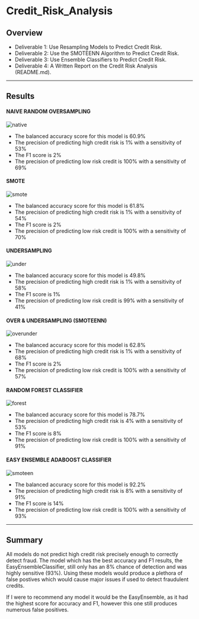 # Credit_Risk_Analysis

## Overview
 - Deliverable 1: Use Resampling Models to Predict Credit Risk.
 - Deliverable 2: Use the SMOTEENN Algorithm to Predict Credit Risk.
 - Deliverable 3: Use Ensemble Classifiers to Predict Credit Risk.
 - Deliverable 4: A Written Report on the Credit Risk Analysis (README.md).
------------------
## Results

#### NAIVE RANDOM OVERSAMPLING

![native](https://user-images.githubusercontent.com/119345840/231849092-a016da25-05f6-4e2b-9a85-a2a02d244c4e.PNG)

 - The balanced accuracy score for this model is 60.9%
 - The precision of predicting high credit risk is 1% with a sensitivity of 53%
 - The F1 score is 2%
 - The precision of predicting low risk credit is 100% with a sensitivity of 69%

#### SMOTE

![smote](https://user-images.githubusercontent.com/119345840/231849132-1387627e-fa57-4c99-9989-bcdc273ccdc9.PNG)

 - The balanced accuracy score for this model is 61.8%
 - The precision of predicting high credit risk is 1% with a sensitivity of 54%
 - The F1 score is 2%
 - The precision of predicting low risk credit is 100% with a sensitivity of 70%

#### UNDERSAMPLING

![under](https://user-images.githubusercontent.com/119345840/231849151-ed69199a-ab57-4dd5-b7dd-c7717448204a.PNG)

 - The balanced accuracy score for this model is 49.8%
 - The precision of predicting high credit risk is 1% with a sensitivity of 58%
 - The F1 score is 1%
 - The precision of predicting low risk credit is 99% with a sensitivity of 41%

#### OVER & UNDERSAMPLING (SMOTEENN)

![overunder](https://user-images.githubusercontent.com/119345840/231849175-210e25a4-69ca-4200-a32a-76503c707b60.PNG)

 - The balanced accuracy score for this model is 62.8%
 - The precision of predicting high credit risk is 1% with a sensitivity of 68%
 - The F1 score is 2%
 - The precision of predicting low risk credit is 100% with a sensitivity of 57%

#### RANDOM FOREST CLASSIFIER

![forest](https://user-images.githubusercontent.com/119345840/231849193-33599fdd-c49d-41fc-b0c7-2bb7728bbaba.PNG)

 - The balanced accuracy score for this model is 78.7%
 - The precision of predicting high credit risk is 4% with a sensitivity of 53%
 - The F1 score is 8%
 - The precision of predicting low risk credit is 100% with a sensitivity of 91%

#### EASY ENSEMBLE ADABOOST CLASSIFIER

![smoteen](https://user-images.githubusercontent.com/119345840/231849239-78a2d526-670b-4a54-94a0-8041095ce352.PNG)

 - The balanced accuracy score for this model is 92.2%
 - The precision of predicting high credit risk is 8% with a sensitivity of 91%
 - The F1 score is 14%
 - The precision of predicting low risk credit is 100% with a sensitivity of 93%

------------------
## Summary

All models do not predict high credit risk precisely enough to correctly detect fraud. The model which has the best accuracy and F1 results, the EasyEnsembleClassifier, still only has an 8% chance of detection and was highly sensitive (93%). Using these models would produce a plethora of false postives which would cause major issues if used to detect fraudulent credits. 

If I were to recommend any model it would be the EasyEnsemble, as it had the highest score for accuracy and F1, however this one still produces numerous false positives.
